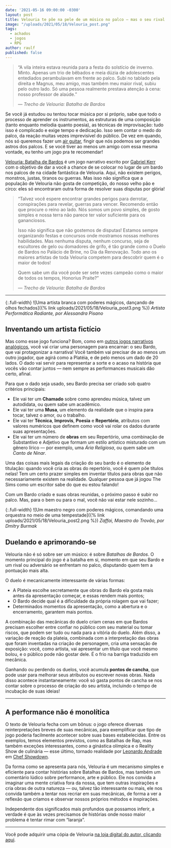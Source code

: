 ```yaml
---
date: '2021-05-16 09:00:00 -0300'
layout: post
title: Velouria te põe na pele de um músico no palco — mas o seu rival também está nele!
image: "/uploads/2021/05/18/Velouria_post.png"
tags:
  - achados
  - jogos
  - RPG
author: raulf
published: false
---
```

>“A vila inteira estava reunida para a festa do solstício de inverno. Minto. Apenas um trio de bêbados e meia dúzia de adolescentes entediados perambulavam em frente ao palco. Subi no tablado pela direita e Magnus, meu amigo, mas também meu maior rival, subiu pelo outro lado. Só uma pessoa realmente prestava atenção à cena: nosso professor de alaúde.”
>
> <cite>— Trecho de Velouria: Batalha de Bardos</cite>

Se você já estudou ou tentou tocar música por si próprio, sabe que todo o processo de aprender os instrumentos, as estruturas de uma composição (tanto enquanto melodia quanto poesia), as técnicas de improvisação: tudo isso é complicado e exige tempo e dedicação. Isso sem contar o medo do palco, da reação muitas vezes imprevisível do público. De vez em quando, nós só queremos fazer um [air guitar](https://pt.wikipedia.org/wiki/Air_guitar), fingir que nós podemos ser grandes astros dos palcos. E se você tiver ao menos um amigo com essa mesma vontade, eu tenho um jogo pra te recomendar!

[Velouria: Batalha de Bardos](https://gabokerr.itch.io/velouria) é um jogo narrativo escrito por [Gabriel Kerr](https://twitter.com/GaboKerr) com o objetivo de dar a você a chance de se colocar no lugar de um bardo nos palcos de na cidade fantástica de Velouria. Aqui, não existem perigos, monstros, justas, tiranos ou guerras. Mas isso não significa que a população de Velouria não gosta de competição, do nosso velho pão e circo: eles só encontraram outra forma de resolver suas disputas por glória!

>“Talvez você espere encontrar grandes perigos para derrotar, conspirações para revelar, guerras para vencer. Recomendo então que procure o reino ao lado. Nós somos um povo simples, de gosto simples e nossa terra não parece ter valor suficiente para os gananciosos.
>
>Isso não significa que não gostemos de disputas! Estamos sempre organizando festas e concursos onde mostramos nossas melhores habilidades. Mas nenhuma disputa, nenhum concurso, seja de escultores de gelo ou domadores de grifo, é tão grande como o Duelo de Bardos no Palácio de Brine, no Dia da Renovação. Todo ano os maiores artistas de toda Velouria competem para descobrir quem é o maior de todos!
>
>Quem sabe um dia você pode ser sete vezes campeão como o maior de todos os tempos, Honorius Praite?”
>
> <cite>— Trecho de Velouria: Batalha de Bardos</cite>

---

{:.full-width}
![Uma artista branca com poderes mágicos, dançando de olhos fechados]({% link uploads/2021/05/18/Velouria_post3.png %})
_Artista Performática Radiante, por Alessandra Pisano_

## Inventando um artista fictício

Mas como esse jogo funciona? Bom, como em [outros jogos narrativos analógicos](https://paomortadela.com.br/2019/04/apocalypse-world-ajuda-a-desafiar-expectativas-sobre-rpg-de-mesa/), você vai criar uma personagem para encarnar: o seu Bardo, que vai protagonizar a narrativa! Você também vai precisar de ao menos um outro jogador, que agirá como a Platéia, e de pelo menos um dado de 20 lados. O dado vai servir para representar a sorte e o acaso na história que vocês vão contar juntos — nem sempre as performances musicais dão certo, afinal.

Para que o dado seja usado, seu Bardo precisa ser criado sob quatro critérios principais:
- Ele vai ter um **Chamado** sobre como aprendeu música, talvez um autodidata, ou quem sabe um acadêmico.
- Ele vai ter uma **Musa**, um elemento da realidade que o inspira para tocar, talvez o amor, ou o trabalho.
- Ele vai ter **Técnica**, **Improvis**, **Poesia** e **Repertório**, atributos com valores numéricos que definem como você vai rolar os dados durante suas apresentações.
- Ele vai ter um número de **obras** em seu Repertório, uma combinação de Substantivo e Adjetivo que formam um estilo artístico misturado com um gênero lírico — por exemplo, uma _Ária Religiosa_, ou quem sabe um _Canto de Ninar_.

Uma das coisas mais legais da criação do seu bardo é o elemento de titulação: quando você cria as obras do repertório, você é quem põe títulos nelas! Tem um certo prazer simples em inventar títulos para obras que não necessariamente existem na realidade. Qualquer pessoa que já jogou The Sims como um escritor sabe do que eu estou falando!

Com um Bardo criado e suas obras reunidas, o próximo passo é subir no palco. Mas, para o bem ou para o mal, você não vai estar nele sozinho…

{:.full-width}
![Um maestro negro com poderes mágicos, comandando uma orquestra no meio de uma tempestade]({% link uploads/2021/05/18/Velouria_post2.png %})
_Zaffai, Maestro do Trovão, por Dmitry Burmak_

## Duelando e aprimorando-se

Velouria não é só sobre ser um músico: é sobre _Batalhas de Bardos_. O momento principal do jogo é a batalha em si, momento em que seu Bardo e um rival ou adversário se enfrentam no palco, disputando quem tem a pontuação mais alta.

O duelo é mecanicamente interessante de várias formas:
- A Plateia escolhe secretamente que obras do Bardo ela gosta mais antes da apresentação começar, e essas rendem mais pontos;
- O Bardo decide qual é a dificuldade da própria rolagem que vai fazer;
- Determinados momentos da apresentação, como a abertura e o encerramento, garantem mais pontos.

A combinação das mecânicas do duelo criam cenas em que Bardos precisam escolher entre confiar no público com seu material ou tomar riscos, que podem ser tudo ou nada para a vitória do duelo. Além disso, a variação de reação da plateia, combinada com a interpretação das obras que foram inventadas na criação de personagem, cria uma sensação de exposição: você, como artista, vai apresentar um título que você mesmo bolou, e o público pode não gostar dele. É o frio na barriga traduzido em mecânica.

Ganhando ou perdendo os duelos, você acumula **pontos de cancha**, que pode usar para melhorar seus atributos ou escrever novas obras. Nada disso acontece instantaneamente: você só gasta pontos de cancha se nos contar sobre o processo de criação do seu artista, incluindo o tempo de incubação de suas ideias!

---

## A performance não é monolítica

O texto de Velouria fecha com um bônus: o jogo oferece diversas reinterpretações breves de suas mecânicas, para exemplificar que tipo de jogo poderia facilmente acontecer sobre suas bases estabelecidas. Entre os exemplos, temos elementos previstos, como as Batalhas de Rap, mas também exceções interessantes, como a ginástica olímpica e o Reality Show de culinária — esse último, tornado realidade por [Leonardo Andrade](https://leonalfr.itch.io/) em [Chef Showdown](https://leonalfr.itch.io/chefshowdown).

Da forma como se apresenta para nós, Velouria é um mecanismo simples e eficiente para contar histórias sobre Batalhas de Bardos, mas também um comentário lúdico sobre performance, arte e público. Ele nos convida a imaginar uma mente criativa fora da nossa, que tem outras inspirações e cria obras de outra natureza — ou, talvez tão interessante ou mais, ele nos convida também a tentar nos recriar em suas mecânicas, de forma a ver a reflexão que criamos e observar nossos próprios métodos e inspirações.

Independente dos significados mais profundos que possamos inferir, a verdade é que às vezes precisamos de histórias onde nosso maior problema é tentar rimar com “laranja”.

---

Você pode adquirir uma cópia de Velouria [na loja digital do autor, clicando aqui](https://gabokerr.itch.io/velouria).
